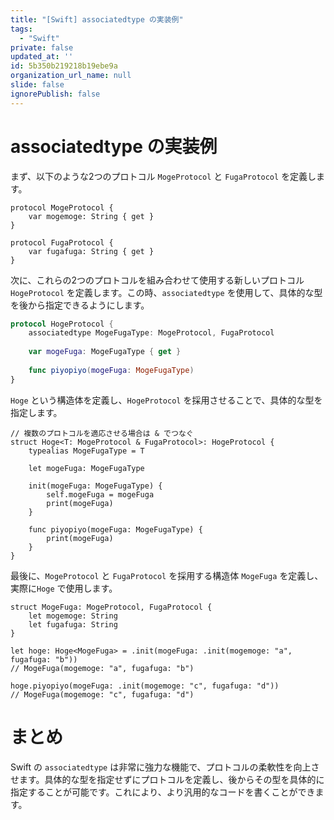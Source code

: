 ```yaml
---
title: "[Swift] associatedtype の実装例"
tags:
  - "Swift"
private: false
updated_at: ''
id: 5b350b219218b19ebe9a
organization_url_name: null
slide: false
ignorePublish: false
---
```


# associatedtype の実装例

まず、以下のような2つのプロトコル `MogeProtocol` と `FugaProtocol` を定義します。

```swift:protocol
protocol MogeProtocol {
    var mogemoge: String { get }
}

protocol FugaProtocol {
    var fugafuga: String { get }
}
```

次に、これらの2つのプロトコルを組み合わせて使用する新しいプロトコル `HogeProtocol` を定義します。この時、`associatedtype` を使用して、具体的な型を後から指定できるようにします。

```swift
protocol HogeProtocol {
    associatedtype MogeFugaType: MogeProtocol, FugaProtocol
    
    var mogeFuga: MogeFugaType { get }
    
    func piyopiyo(mogeFuga: MogeFugaType)
}
```

`Hoge` という構造体を定義し、`HogeProtocol` を採用させることで、具体的な型を指定します。

```swift:struct
// 複数のプロトコルを適応させる場合は & でつなぐ
struct Hoge<T: MogeProtocol & FugaProtocol>: HogeProtocol {
    typealias MogeFugaType = T
    
    let mogeFuga: MogeFugaType
    
    init(mogeFuga: MogeFugaType) {
        self.mogeFuga = mogeFuga
        print(mogeFuga)
    }
    
    func piyopiyo(mogeFuga: MogeFugaType) {
        print(mogeFuga)
    }
}
```

最後に、`MogeProtocol` と `FugaProtocol` を採用する構造体 `MogeFuga` を定義し、実際に`Hoge` で使用します。

```swift:
struct MogeFuga: MogeProtocol, FugaProtocol {
    let mogemoge: String
    let fugafuga: String
}

let hoge: Hoge<MogeFuga> = .init(mogeFuga: .init(mogemoge: "a", fugafuga: "b"))
// MogeFuga(mogemoge: "a", fugafuga: "b")

hoge.piyopiyo(mogeFuga: .init(mogemoge: "c", fugafuga: "d"))
// MogeFuga(mogemoge: "c", fugafuga: "d")
```

# まとめ

Swift の `associatedtype` は非常に強力な機能で、プロトコルの柔軟性を向上させます。具体的な型を指定せずにプロトコルを定義し、後からその型を具体的に指定することが可能です。これにより、より汎用的なコードを書くことができます。
